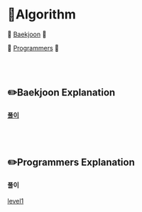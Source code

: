 # 📘Algorithm

📑 [Baekjoon](https://www.acmicpc.net/) 📑

📑 [Programmers](https://programmers.co.kr/learn/challenges) 📑

<br/>

<br/>

## ✏️Baekjoon Explanation

#### [풀이](https://github.com/WeeYoungSeok/Algorithm)

<br/>

<br/>

## ✏️Programmers Explanation

#### 풀이

[level1](https://github.com/WeeYoungSeok/Algorithm/tree/master/Programmers/level1_java)